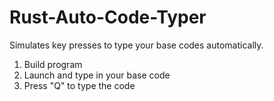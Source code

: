 # Rust-Auto-Code-Typer

Simulates key presses to type your base codes automatically.

1. Build program
2. Launch and type in your base code
3. Press "Q" to type the code
